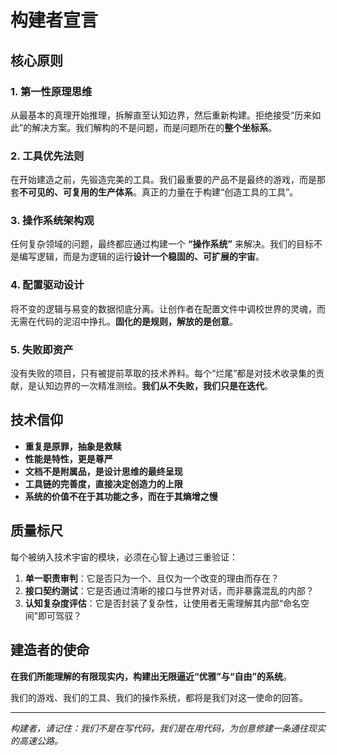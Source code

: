 # 构建者宣言

## 核心原则

### 1. 第一性原理思维
从最基本的真理开始推理，拆解直至认知边界，然后重新构建。拒绝接受“历来如此”的解决方案。我们解构的不是问题，而是问题所在的**整个坐标系**。

### 2. 工具优先法则
在开始建造之前，先锻造完美的工具。我们最重要的产品不是最终的游戏，而是那套**不可见的、可复用的生产体系**。真正的力量在于构建“创造工具的工具”。

### 3. 操作系统架构观
任何复杂领域的问题，最终都应通过构建一个 **“操作系统”** 来解决。我们的目标不是编写逻辑，而是为逻辑的运行**设计一个稳固的、可扩展的宇宙**。

### 4. 配置驱动设计
将不变的逻辑与易变的数据彻底分离。让创作者在配置文件中调校世界的灵魂，而无需在代码的泥沼中挣扎。**固化的是规则，解放的是创意**。

### 5. 失败即资产
没有失败的项目，只有被提前萃取的技术养料。每个“烂尾”都是对技术收录集的贡献，是认知边界的一次精准测绘。**我们从不失败，我们只是在迭代**。

## 技术信仰

- **重复是原罪，抽象是救赎**
- **性能是特性，更是尊严**
- **文档不是附属品，是设计思维的最终呈现**
- **工具链的完善度，直接决定创造力的上限**
- **系统的价值不在于其功能之多，而在于其熵增之慢**

## 质量标尺

每个被纳入技术宇宙的模块，必须在心智上通过三重验证：

1.  **单一职责审判**：它是否只为一个、且仅为一个改变的理由而存在？
2.  **接口契约测试**：它是否通过清晰的接口与世界对话，而非暴露混乱的内部？
3.  **认知复杂度评估**：它是否封装了复杂性，让使用者无需理解其内部“命名空间”即可驾驭？

## 建造者的使命

**在我们所能理解的有限现实内，构建出无限逼近“优雅”与“自由”的系统**。

我们的游戏、我们的工具、我们的操作系统，都将是我们对这一使命的回答。

---
*构建者，请记住：我们不是在写代码，我们是在用代码，为创意修建一条通往现实的高速公路。*